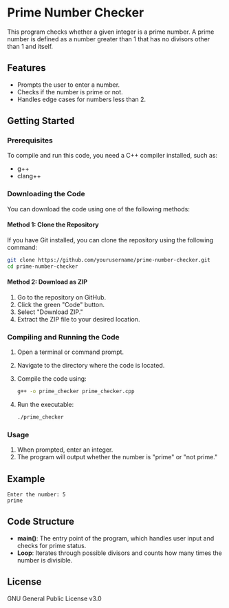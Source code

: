 
# Prime Number Checker

This program checks whether a given integer is a prime number. A prime number is defined as a number greater than 1 that has no divisors other than 1 and itself.

## Features

- Prompts the user to enter a number.
- Checks if the number is prime or not.
- Handles edge cases for numbers less than 2.

## Getting Started

### Prerequisites

To compile and run this code, you need a C++ compiler installed, such as:

- g++
- clang++

### Downloading the Code

You can download the code using one of the following methods:

#### Method 1: Clone the Repository

If you have Git installed, you can clone the repository using the following command:

```bash
git clone https://github.com/yourusername/prime-number-checker.git
cd prime-number-checker
```

#### Method 2: Download as ZIP

1. Go to the repository on GitHub.
2. Click the green "Code" button.
3. Select "Download ZIP."
4. Extract the ZIP file to your desired location.

### Compiling and Running the Code

1. Open a terminal or command prompt.
2. Navigate to the directory where the code is located.
3. Compile the code using:

   ```bash
   g++ -o prime_checker prime_checker.cpp
   ```

4. Run the executable:

   ```bash
   ./prime_checker
   ```

### Usage

1. When prompted, enter an integer.
2. The program will output whether the number is "prime" or "not prime."

## Example

```plaintext
Enter the number: 5
prime
```

## Code Structure

- **main()**: The entry point of the program, which handles user input and checks for prime status.
- **Loop**: Iterates through possible divisors and counts how many times the number is divisible.

## License

GNU General Public License v3.0

